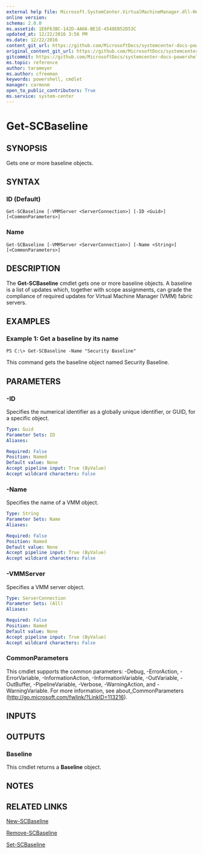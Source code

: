 ```yaml
---
external help file: Microsoft.SystemCenter.VirtualMachineManager.dll-Help.xml
online version: 
schema: 2.0.0
ms.assetid: 1E6F63BC-142D-4A66-BE1E-4548EB52D53C
updated_at: 12/22/2016 3:56 PM
ms.date: 12/22/2016
content_git_url: https://github.com/MicrosoftDocs/systemcenter-docs-powershell/blob/live/systemcenter-cmdlets/SystemCenter2016/VirtualMachineManager/vlatest/Get-SCBaseline.md
original_content_git_url: https://github.com/MicrosoftDocs/systemcenter-docs-powershell/blob/live/systemcenter-cmdlets/SystemCenter2016/VirtualMachineManager/vlatest/Get-SCBaseline.md
gitcommit: https://github.com/MicrosoftDocs/systemcenter-docs-powershell/blob/96e5647587661652225fbdd2c797cd4d59d542bc/systemcenter-cmdlets/SystemCenter2016/VirtualMachineManager/vlatest/Get-SCBaseline.md
ms.topic: reference
author: tarameyer
ms.author: cfreeman
keywords: powershell, cmdlet
manager: carmonm
open_to_public_contributors: True
ms.service: system-center
---
```


# Get-SCBaseline

## SYNOPSIS
Gets one or more baseline objects.

## SYNTAX

### ID (Default)
```
Get-SCBaseline [-VMMServer <ServerConnection>] [-ID <Guid>] [<CommonParameters>]
```

### Name
```
Get-SCBaseline [-VMMServer <ServerConnection>] [-Name <String>] [<CommonParameters>]
```

## DESCRIPTION
The **Get-SCBaseline** cmdlet gets one or more baseline objects.
A baseline is a list of updates which, together with scope assignments, can grade the compliance of required updates for Virtual Machine Manager (VMM) fabric servers.

## EXAMPLES

### Example 1: Get a baseline by its name
```
PS C:\> Get-SCBaseline -Name "Security Baseline"
```

This command gets the baseline object named Security Baseline.

## PARAMETERS

### -ID
Specifies the numerical identifier as a globally unique identifier, or GUID, for a specific object.

```yaml
Type: Guid
Parameter Sets: ID
Aliases: 

Required: False
Position: Named
Default value: None
Accept pipeline input: True (ByValue)
Accept wildcard characters: False
```

### -Name
Specifies the name of a VMM object.

```yaml
Type: String
Parameter Sets: Name
Aliases: 

Required: False
Position: Named
Default value: None
Accept pipeline input: True (ByValue)
Accept wildcard characters: False
```

### -VMMServer
Specifies a VMM server object.

```yaml
Type: ServerConnection
Parameter Sets: (All)
Aliases: 

Required: False
Position: Named
Default value: None
Accept pipeline input: True (ByValue)
Accept wildcard characters: False
```

### CommonParameters
This cmdlet supports the common parameters: -Debug, -ErrorAction, -ErrorVariable, -InformationAction, -InformationVariable, -OutVariable, -OutBuffer, -PipelineVariable, -Verbose, -WarningAction, and -WarningVariable. For more information, see about_CommonParameters (http://go.microsoft.com/fwlink/?LinkID=113216).

## INPUTS

## OUTPUTS

### Baseline
This cmdlet returns a **Baseline** object.

## NOTES

## RELATED LINKS

[New-SCBaseline](xref:SystemCenter2016/VirtualMachineManager/vlatest/New-SCBaseline.md)

[Remove-SCBaseline](xref:SystemCenter2016/VirtualMachineManager/vlatest/Remove-SCBaseline.md)

[Set-SCBaseline](xref:SystemCenter2016/VirtualMachineManager/vlatest/Set-SCBaseline.md)

